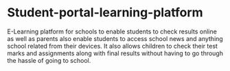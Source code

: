 # Student-portal-learning-platform
E-Learning platform for schools to enable students to check results online as well as parents also enable students to access school news and anything school related from their devices. It also allows children to check their test marks and assignments along with final results without having to go through the hassle of going to school. 
